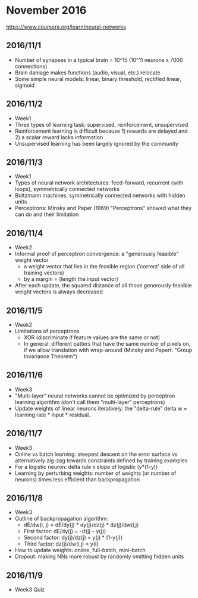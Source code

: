 
# November 2016

https://www.coursera.org/learn/neural-networks

## 2016/11/1

- Number of synapses in a typical brain = 10^15 (10^11 neurons x 7000 connections)
- Brain damage makes functions (audio, visual, etc.) relocate
- Some simple neural models: linear, binary threshold, rectified linear, sigmoid

## 2016/11/2

- Week1
- Three types of learning task: supervised, reinforcement, unsupervised
- Reinforcement learning is difficult because 1) rewards are delayed and 2) a scalar reward lacks information
- Unsupervised learning has been largely ignored by the community

## 2016/11/3

- Week1
- Types of neural network architectures: feed-forward, recurrent (with loops), symmetrically connected networks
- Boltzmann machines: symmetrically connected networks with hidden units
- Perceptrons: Minsky and Paper (1969) "Perceptrons" showed what they can do and their limitation

## 2016/11/4

- Week2
- Informal proof of perceptron convergence: a "generously feasible" weight vector
    - a weight vector that lies in the feasible region ('correct' side of all training vectors)
    - by a margin = (length the input vector)
- After each update, the squared distance of all those generously feasible weight vectors is always decreased

## 2016/11/5

- Week2
- Limitations of perceptrons
    - XOR (discriminate if feature values are the same or not)
    - In general: different patters that have the same number of pixels on, if we allow translation with wrap-around (Minsky and Papert: "Group Invariance Theorem")

## 2016/11/6

- Week3
- "Multi-layer" neural networks cannot be optimized by perceptron learning algorithm (don't call them "multi-layer" perceptrons)
- Update weights of linear neurons iteratively: the "delta-rule" delta w = learning rate * input * residual.

## 2016/11/7

- Week3
- Online vs batch learning: steepest descent on the error surface vs alternatively zig-zag towards constraints defined by training examples
- For a logistic neuron: delta rule x slope of logistic (y*(1-y))
- Learning by perturbing weights: number of weights (or number of neurons) times less efficient than backpropagation

## 2016/11/8

- Week3
- Outline of backpropagation algorithm:
    - dE/dw(i, j) = dE/dy(j) * dy(j)/dz(j) * dz(j)/dw(i,j)
    - First factor: dE/dy(j) = -(t(j) - y(j))
    - Second factor: dy(j)/dz(j) = y(j) * (1-y(j))
    - Third factor: dz(j)/dw(i,j) = y(i)
- How to update weights: online, full-batch, mini-batch
- Dropout: making NNs more robust by randomly omitting hidden units

## 2016/11/9

- Week3 Quiz

